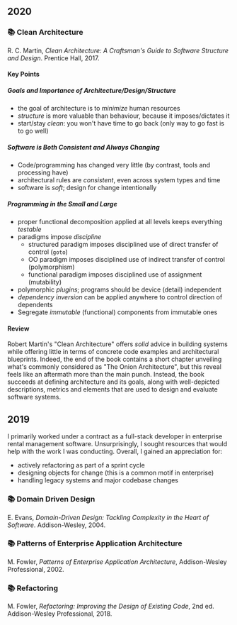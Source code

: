 ## 2020

### :books: Clean Architecture

R. C. Martin, *Clean Architecture: A Craftsman's Guide to Software Structure and Design*. Prentice Hall,
2017.

#### Key Points

##### Goals and Importance of Architecture/Design/Structure

- the goal of architecture is to *minimize* human resources
- *structure* is more valuable than behaviour, because it imposes/dictates it
- start/stay *clean*: you won't have time to go back (only way to go fast is to go well)

##### Software is Both Consistent and Always Changing

- Code/programming has changed very little (by contrast, tools and processing have)
- architectural rules are *consistent*, even across system types and time
- software is *soft*; design for change intentionally

##### Programming in the Small and Large

- proper functional decomposition applied at all levels keeps everything *testable*
- paradigms impose *discipline*
    - structured paradigm imposes disciplined use of direct transfer of control (`goto`)
    - OO paradigm imposes disciplined use of indirect transfer of control (polymorphism)
    - functional paradigm imposes disciplined use of assignment (mutability)
- polymorphic *plugins*; programs should be device (detail) independent
- *dependency inversion* can be applied anywhere to control direction of dependents
- Segregate *immutable* (functional) components from immutable ones

#### Review

Robert Martin's "Clean Architecture" offers *solid* advice in building systems while offering little
in terms of concrete code examples and architectural blueprints. Indeed, the end of the book contains
a short chapter unveiling what's commonly considered as "The Onion Architecture", but this reveal feels
like an aftermath more than the main punch. Instead, the book succeeds at defining architecture and its
goals, along with well-depicted descriptions, metrics and elements that are used to design and
evaluate software systems.

## 2019

I primarily worked under a contract as a full-stack developer in enterprise rental management
software. Unsurprisingly, I sought resources that would help with the work I was conducting.
Overall, I gained an appreciation for:

- actively refactoring as part of a sprint cycle
- designing objects for change (this is a common motif in enterprise)
- handling legacy systems and major codebase changes

### :books: Domain Driven Design

E. Evans, *Domain-Driven Design: Tackling Complexity in the Heart of Software*. Addison-Wesley, 2004.

### :books: Patterns of Enterprise Application Architecture

M. Fowler, *Patterns of Enterprise Application Architecture*, Addison-Wesley Professional, 2002.

### :books: Refactoring

M. Fowler, *Refactoring: Improving the Design of Existing Code*, 2nd ed. Addison-Wesley
Professional, 2018.
